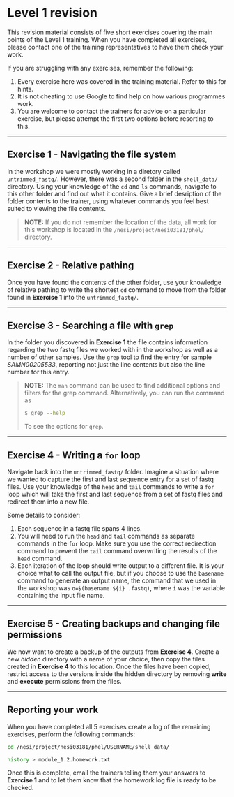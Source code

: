 # Level 1 revision

This revision material consists of five short exercises covering the main points of the Level 1 training. When you have completed all exercises, please contact one of the training representatives to have them check your work.

If you are struggling with any exercises, remember the following:

1. Every exercise here was covered in the training material. Refer to this for hints.
2. It is not cheating to use Google to find help on how various programmes work.
3. You are welcome to contact the trainers for advice on a particular exercise, but please attempt the first two options before resorting to this.

---

## Exercise 1 - Navigating the file system

In the workshop we were mostly working in a diretory called `untrimmed_fastq/`. However, there was a second folder in the `shell_data/` directory. Using your knowledge of the `cd` and `ls` commands, navigate to this other folder and find out what it contains. Give a brief desription of the folder contents to the trainer, using whatever commands you feel best suited to viewing the file contents.

>**NOTE:** If you do not remember the location of the data, all work for this workshop is located in the `/nesi/project/nesi03181/phel/` directory.

---

## Exercise 2 - Relative pathing

Once you have found the contents of the other folder, use your knowledge of relative pathing to write the shortest `cd` command to move from the folder found in **Exercise 1** into the `untrimmed_fastq/`.

---

## Exercise 3 - Searching a file with `grep`

In the folder you discovered in **Exercise 1** the file contains information regarding the two fastq files we worked with in the workshop as well as a number of other samples. Use the `grep` tool to find the entry for sample *SAMN00205533*, reporting not just the line contents but also the line number for this entry.

>**NOTE:** The `man` command can be used to find additional options and filters for the grep command. Alternatively, you can run the command as
>```bash
>$ grep --help
>```
>To see the options for `grep`.

---

## Exercise 4 - Writing a `for` loop

Navigate back into the `untrimmed_fastq/` folder. Imagine a situation where we wanted to capture the first and last sequence entry for a set of fastq files. Use your knowledge of the `head` and `tail` commands to write a `for` loop which will take the first and last sequence from a set of fastq files and redirect them into a new file.

Some details to consider:

1. Each sequence in a fastq file spans 4 lines.
2. You will need to run the `head` and `tail` commands as separate commands in the `for` loop. Make sure you use the correct redirection command to prevent the `tail` command overwriting the results of the `head` command.
3. Each iteration of the loop should write output to a different file. It is your choice what to call the output file, but if you choose to use the `basename` command to generate an output name, the command that we used in the workshop was `o=$(basename ${i} .fastq)`, where `i` was the variable containing the input file name.

---

## Exercise 5 - Creating backups and changing file permissions

We now want to create a backup of the outputs from **Exercise 4**. Create a new *hidden* directory with a name of your choice, then copy the files created in **Exercise 4** to this location. Once the files have been copied, restrict access to the versions inside the hidden directory by removing **write** and **execute** permissions from the files.

---

## Reporting your work

When you have completed all 5 exercises create a log of the remaining exercises, perform the following commands:

```bash
cd /nesi/project/nesi03181/phel/USERNAME/shell_data/

history > module_1.2.homework.txt
```

Once this is complete, email the trainers telling them your answers to **Exercise 1** and to let them know that the homework log file is ready to be checked.
